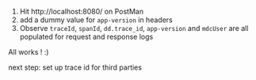 1. Hit http://localhost:8080/ on PostMan
2. add a dummy value for `app-version` in headers
3. Observe `traceId`, `spanId`, `dd.trace_id`, `app-version` and `mdcUser` are all populated for request and response logs

All works ! :)  


next step: set up trace id for third parties